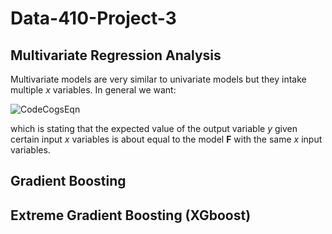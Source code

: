 # Data-410-Project-3

## Multivariate Regression Analysis 
Multivariate models are very similar to univariate models but they intake multiple *x* variables. In general we want: 

![CodeCogsEqn](https://user-images.githubusercontent.com/74326062/155409144-c32228fe-e5ef-4099-ba03-6f41b86da4c4.svg)

which is stating that the expected value of the output variable *y* given certain input *x* variables is about equal to the model **F** with the same *x* input variables. 



## Gradient Boosting


## Extreme Gradient Boosting (XGboost)
